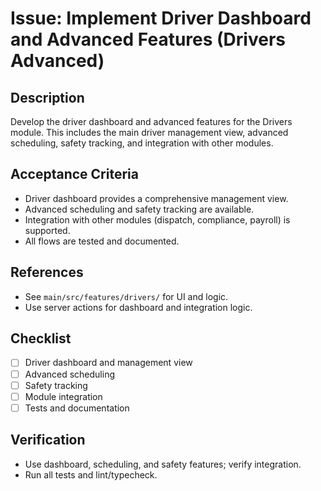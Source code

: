# Issue: Implement Driver Dashboard and Advanced Features (Drivers Advanced)

## Description
Develop the driver dashboard and advanced features for the Drivers module. This includes the main driver management view, advanced scheduling, safety tracking, and integration with other modules.

## Acceptance Criteria
- Driver dashboard provides a comprehensive management view.
- Advanced scheduling and safety tracking are available.
- Integration with other modules (dispatch, compliance, payroll) is supported.
- All flows are tested and documented.

## References
- See `main/src/features/drivers/` for UI and logic.
- Use server actions for dashboard and integration logic.

## Checklist
- [ ] Driver dashboard and management view
- [ ] Advanced scheduling
- [ ] Safety tracking
- [ ] Module integration
- [ ] Tests and documentation

## Verification
- Use dashboard, scheduling, and safety features; verify integration.
- Run all tests and lint/typecheck.
